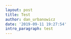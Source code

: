 ```yaml
---
layout: post
title: Test
author: dan_urbanowicz
date: '2019-09-11 19:27:54'
intro_paragraph: test
---
```


